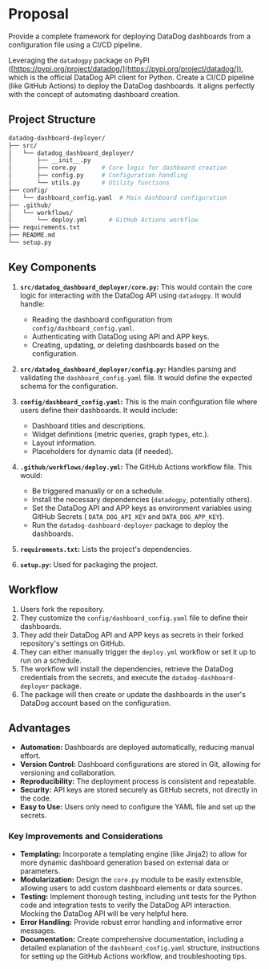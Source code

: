 # Proposal

Provide a complete framework for deploying DataDog dashboards from a configuration file using a CI/CD pipeline.

Leveraging the `datadogpy` package on PyPI ([https://pypi.org/project/datadog/](https://pypi.org/project/datadog/)), which is the official DataDog API client for Python.  Create a CI/CD pipeline (like GitHub Actions) to deploy the DataDog dashboards.  It aligns perfectly with the concept of automating dashboard creation.

## Project Structure

```bash
datadog-dashboard-deployer/
├── src/
│   └── datadog_dashboard_deployer/
│       ├── __init__.py
│       ├── core.py       # Core logic for dashboard creation
│       ├── config.py     # Configuration handling
│       └── utils.py      # Utility functions
├── config/
│   └── dashboard_config.yaml  # Main dashboard configuration
├── .github/
│   └── workflows/
│       └── deploy.yml      # GitHub Actions workflow
├── requirements.txt
├── README.md
└── setup.py
```

## Key Components

1.  **`src/datadog_dashboard_deployer/core.py`:** This would contain the core logic for interacting with the DataDog API using `datadogpy`.  It would handle:
    *   Reading the dashboard configuration from `config/dashboard_config.yaml`.
    *   Authenticating with DataDog using API and APP keys.
    *   Creating, updating, or deleting dashboards based on the configuration.

2.  **`src/datadog_dashboard_deployer/config.py`:**  Handles parsing and validating the `dashboard_config.yaml` file.  It would define the expected schema for the configuration.

3.  **`config/dashboard_config.yaml`:** This is the main configuration file where users define their dashboards.  It would include:
    *   Dashboard titles and descriptions.
    *   Widget definitions (metric queries, graph types, etc.).
    *   Layout information.
    *   Placeholders for dynamic data (if needed).

4.  **`.github/workflows/deploy.yml`:** The GitHub Actions workflow file.  This would:
    *   Be triggered manually or on a schedule.
    *   Install the necessary dependencies (`datadogpy`, potentially others).
    *   Set the DataDog API and APP keys as environment variables using GitHub Secrets ( `DATA_DOG_API_KEY` and `DATA_DOG_APP_KEY`).
    *   Run the `datadog-dashboard-deployer` package to deploy the dashboards.

5.  **`requirements.txt`:** Lists the project's dependencies.

6.  **`setup.py`:** Used for packaging the project.

## Workflow

1.  Users fork the repository.
2.  They customize the `config/dashboard_config.yaml` file to define their dashboards.
3.  They add their DataDog API and APP keys as secrets in their forked repository's settings on GitHub.
4.  They can either manually trigger the `deploy.yml` workflow or set it up to run on a schedule.
5.  The workflow will install the dependencies, retrieve the DataDog credentials from the secrets, and execute the `datadog-dashboard-deployer` package.
6.  The package will then create or update the dashboards in the user's DataDog account based on the configuration.

## Advantages

*   **Automation:**  Dashboards are deployed automatically, reducing manual effort.
*   **Version Control:**  Dashboard configurations are stored in Git, allowing for versioning and collaboration.
*   **Reproducibility:**  The deployment process is consistent and repeatable.
*   **Security:**  API keys are stored securely as GitHub secrets, not directly in the code.
*   **Easy to Use:**  Users only need to configure the YAML file and set up the secrets.

### Key Improvements and Considerations

*   **Templating:** Incorporate a templating engine (like Jinja2) to allow for more dynamic dashboard generation based on external data or parameters.
*   **Modularization:**  Design the `core.py` module to be easily extensible, allowing users to add custom dashboard elements or data sources.
*   **Testing:** Implement thorough testing, including unit tests for the Python code and integration tests to verify the DataDog API interaction.  Mocking the DataDog API will be very helpful here.
*   **Error Handling:**  Provide robust error handling and informative error messages.
*   **Documentation:**  Create comprehensive documentation, including a detailed explanation of the `dashboard_config.yaml` structure, instructions for setting up the GitHub Actions workflow, and troubleshooting tips.

